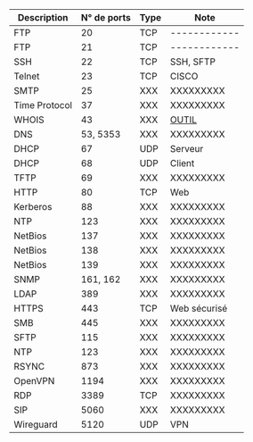 | Description   | N° de ports | Type | Note         |
| ------------- | ----------- | ---- | ------------ |
| FTP           | 20          | TCP  | ------------ |
| FTP           | 21          | TCP  | ------------ |
| SSH           | 22          | TCP  | SSH, SFTP    |
| Telnet        | 23          | TCP  | CISCO        |
| SMTP          | 25          | XXX  | XXXXXXXXX    |
| Time Protocol | 37          | XXX  | XXXXXXXXX    |
| WHOIS         | 43          | XXX  | [OUTIL](https://learn.microsoft.com/en-us/sysinternals/downloads/whois) |
| DNS           | 53, 5353    | XXX  | XXXXXXXXX    |
| DHCP          | 67          | UDP  | Serveur      |
| DHCP          | 68          | UDP  | Client       |
| TFTP          | 69          | XXX  | XXXXXXXXX    |
| HTTP          | 80          | TCP  | Web          |
| Kerberos      | 88          | XXX  | XXXXXXXXX    |
| NTP           | 123         | XXX  | XXXXXXXXX    |
| NetBios       | 137         | XXX  | XXXXXXXXX    |
| NetBios       | 138         | XXX  | XXXXXXXXX    |
| NetBios       | 139         | XXX  | XXXXXXXXX    |
| SNMP          | 161, 162    | XXX  | XXXXXXXXX    |
| LDAP          | 389         | XXX  | XXXXXXXXX    |
| HTTPS         | 443         | TCP  | Web sécurisé |
| SMB           | 445         | XXX  | XXXXXXXXX    |
| SFTP          | 115         | XXX  | XXXXXXXXX    |
| NTP           | 123         | XXX  | XXXXXXXXX    |
| RSYNC         | 873         | XXX  | XXXXXXXXX    |
| OpenVPN       | 1194        | XXX  | XXXXXXXXX    |
| RDP           | 3389        | TCP  | XXXXXXXXX    |
| SIP           | 5060        | XXX  | XXXXXXXXX    |
| Wireguard     | 5120        | UDP  | VPN          |
